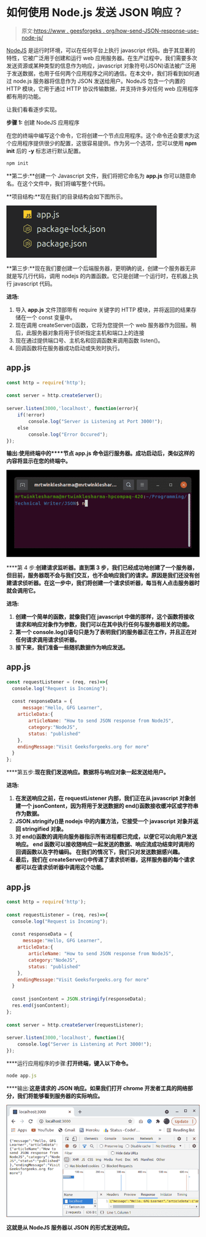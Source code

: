 # 如何使用 Node.js 发送 JSON 响应？

> 原文:[https://www . geesforgeks . org/how-send-JSON-response-use-node-js/](https://www.geeksforgeeks.org/how-to-send-json-response-using-node-js/)

[NodeJS](https://www.geeksforgeeks.org/nodejs-tutorials/) 是运行时环境，可以在任何平台上执行 javascript 代码。由于其显著的特性，它被广泛用于创建和运行 web 应用服务器。在生产过程中，我们需要多次发送资源或某种类型的信息作为响应，javascript 对象符号(JSON)语法被广泛用于发送数据，也用于任何两个应用程序之间的通信。在本文中，我们将看到如何通过 node.js 服务器将信息作为 JSON 发送给用户。NodeJS 包含一个内置的 HTTP 模块，它用于通过 HTTP 协议传输数据，并支持许多对任何 web 应用程序都有用的功能。

让我们看看逐步实现。

**步骤 1:** 创建 NodeJS 应用程序

在您的终端中编写这个命令，它将创建一个节点应用程序。这个命令还会要求为这个应用程序提供很少的配置，这很容易提供。作为另一个选项，您可以使用 **npm init** 后的 **-y** 标志进行默认配置。

```js
npm init
```

**第二步:**创建一个 Javascript 文件，我们将把它命名为 **app.js** 你可以随意命名。在这个文件中，我们将编写整个代码。

**项目结构:**现在我们的目录结构会如下图所示。

![](img/3fd9ea026a69a0140788b0a3e31eefe1.png)

**第三步:**现在我们要创建一个后端服务器，更明确的说，创建一个服务器无非就是写几行代码，调用 nodejs 的内置函数。它只是创建一个运行时，在机器上执行 javascript 代码。

**进场:**

1.  导入 **app.js** 文件顶部带有 require 关键字的 HTTP 模块，并将返回的结果存储在一个 const 变量中。
2.  现在调用 createServer()函数，它将为您提供一个 web 服务器作为回报。稍后，此服务器对象将用于侦听指定主机和端口上的连接
3.  现在通过提供端口号、主机名和回调函数来调用函数 listen()。
4.  回调函数将在服务器成功启动或失败时执行。

## app.js

```js
const http = require('http');

const server = http.createServer();

server.listen(3000,'localhost', function(error){
    if(!error)
        console.log("Server is Listening at Port 3000!");
    else 
        console.log("Error Occured");
});
```

**输出:**使用终端中的****节点 app.js** 命令运行服务器。成功启动后，类似这样的内容将显示在您的终端中。**

**![](img/a84acd884994a84d1676b5dc3299b1f7.png)**

****第 4 步:**创建请求监听器。直到第 3 步，我们已经成功地创建了一个服务器，但目前，服务器既不会与我们交互，也不会响应我们的请求。原因是我们还没有创建请求侦听器。在这一步中，我们将创建一个请求侦听器，每当有人点击服务器时就会调用它。**

****进场:****

1.  **创建一个简单的函数，就像我们在 javascript 中做的那样，这个函数将接收请求和响应对象作为参数，我们可以在其中执行任何与服务器相关的功能。**
2.  **第一个 console.log()语句只是为了表明我们的服务器正在工作，并且正在对任何请求调用请求侦听器。**
3.  **接下来，我们准备一些随机数据作为响应发送。**

## **app.js**

```js
const requestListener = (req, res)=>{
  console.log("Request is Incoming");

  const responseData = {
      message:"Hello, GFG Learner",
    articleData:{
        articleName: "How to send JSON response from NodeJS",
        category:"NodeJS",
        status: "published"
    },
    endingMessage:"Visit Geeksforgeeks.org for more"
  }
};
```

****第五步:**现在我们发送响应。数据将与响应对象一起发送给用户。**

****进场:****

1.  **在发送响应之前，在 requestListener 内部，我们正在从 javascript 对象创建一个 jsonContent，因为将用于发送数据的 end()函数接收缓冲区或字符串作为数据。**
2.  **JSON.stringify()是 nodejs 中的内置方法，它接受一个 javascript 对象并返回 stringified 对象。**
3.  **对 end()函数的调用向服务器指示所有进程都已完成，以便它可以向用户发送响应。
    end 函数可以接收随响应一起发送的数据、响应流成功结束时调用的回调函数以及字符编码。
    在我们的情况下，我们只对发送数据感兴趣。**
4.  **最后，我们在 createServer()中传递了请求侦听器，这样服务器的每个请求都可以在请求侦听器中调用这个功能。**

## **app.js**

```js
const http = require('http');

const requestListener = (req, res)=>{
  console.log("Request is Incoming");

  const responseData = {
      message:"Hello, GFG Learner",
    articleData:{
        articleName: "How to send JSON response from NodeJS",
        category:"NodeJS",
        status: "published"
    },
    endingMessage:"Visit Geeksforgeeks.org for more"
  }

  const jsonContent = JSON.stringify(responseData);
  res.end(jsonContent);
};

const server = http.createServer(requestListener);

server.listen(3000,'localhost', function(){
    console.log("Server is Listening at Port 3000!");
});
```

****运行应用程序的步骤:**打开终端，键入以下命令。**

```js
node app.js
```

****输出:**这是请求的 JSON 响应。如果我们打开 chrome 开发者工具的网络部分，我们将能够看到服务器的实际响应。**

**![](img/b9a4148f542c22785bd007e44e502b2f.png)**

**这就是从 NodeJS 服务器以 JSON 的形式发送响应。**